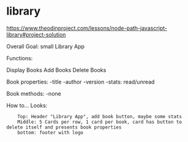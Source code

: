 # library

https://www.theodinproject.com/lessons/node-path-javascript-library#project-solution

Overall Goal: small Library App

Functions:

Display Books
Add Books
Delete Books


Book properties:
    -title
    -author
    -version
    -stats: read/unread

Book methods:
    -none

How to...
    Looks:

        Top: Header "Library App", add book button, maybe some stats
        Middle: 5 Cards per row, 1 card per book, card has button to delete itself and presents book properties
        bottom: footer with logo
            